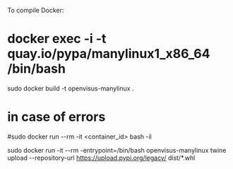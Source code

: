 To compile Docker:

# docker exec -i -t quay.io/pypa/manylinux1_x86_64 /bin/bash

sudo docker build -t openvisus-manylinux .

# in case of errors
#sudo docker run --rm -it  <container_id> bash -il

sudo docker run -it --rm -entrypoint=/bin/bash openvisus-manylinux
twine upload --repository-url https://upload.pypi.org/legacy/ dist/*.whl
        
